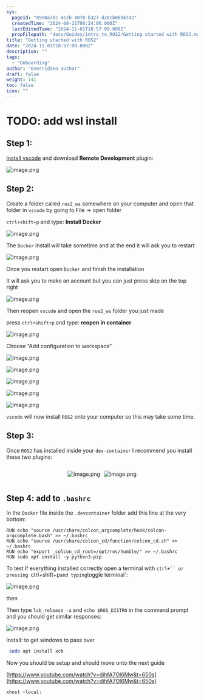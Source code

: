 ```yaml
---
sys:
  pageId: "89e0a78c-4e2b-4070-b327-d28cb0694742"
  createdTime: "2024-08-21T00:24:00.000Z"
  lastEditedTime: "2024-11-01T18:57:00.000Z"
  propFilepath: "docs/Guides/intro_to_ROS2/Getting started with ROS2.md"
title: "Getting started with ROS2"
date: "2024-11-01T18:57:00.000Z"
description: ""
tags:
  - "Onboarding"
author: "Overridden author"
draft: false
weight: 141
toc: false
icon: ""
---
```


# TODO: add wsl install

## Step 1:

[Install vscode](https://code.visualstudio.com/download) and download **Remote Development** plugin:

![image.png](https://prod-files-secure.s3.us-west-2.amazonaws.com/d518164a-d88e-44d1-a4ee-3adb3bd8bce0/efb52993-1881-4a40-b95e-6f020334f022/image.png?X-Amz-Algorithm=AWS4-HMAC-SHA256&X-Amz-Content-Sha256=UNSIGNED-PAYLOAD&X-Amz-Credential=ASIAZI2LB466QF5OCAOE%2F20250417%2Fus-west-2%2Fs3%2Faws4_request&X-Amz-Date=20250417T081158Z&X-Amz-Expires=3600&X-Amz-Security-Token=IQoJb3JpZ2luX2VjEND%2F%2F%2F%2F%2F%2F%2F%2F%2F%2FwEaCXVzLXdlc3QtMiJHMEUCIQDD%2F5p8swv3DEGB%2F%2B9QUA%2FgqspOl03yNt2lMiigEhcM8gIgDKc3wsHm%2FS68ayCOUcQU84hKQBYyuFaTvdgItqdVR5Iq%2FwMIWRAAGgw2Mzc0MjMxODM4MDUiDFFu%2BzIy2c693%2FyueircA41F3PG17XdO4S1W%2FsC6jO98JTT4mjfWPPJbf86wBpRMr6Q5OkHTm7rpVsBl%2BxwBeBJJUohRxL82Z5I3xiXPy6%2B%2BRDvL0cIgMy2COQlIU5tnaqd4GDJOVHzSkXiP9a9fjfqPlqiDgGqK3V%2FMC9PUScsEdjLDkNkQomsKQcuDzQ9E%2BpvNnl%2Bco4lGmVWCcfa5VIeHWbhFV%2Bb%2FsdaSfq5PD8ClvAt4N%2B%2FL8JcBhRNxlW10dSCt9uBPIJbWlBdiynMxByaUubxp66mGVf4efEFj6F1q6bq%2BgF7%2Fa%2FjMT4bmjyS35pYcFoigqvVXB%2FY7xboTk06HUWtfExTjjo6a8DpprQjd1sDNWqOTufhynsWU2sN3d69xIgw6b%2FTDlIVXy4rILkMPac1iXA2ZMtMDr3cztNS3gaT%2B%2FhxFNPXhGjE1i69BMBdeVWX83Vdd9PU%2F4acx86NRLGlNiJz3WVVQFjeEGQ5oU6Z0A11LCzhnKlHAqxeCQCVcWBgakamacsyy0sBPE6tgy%2FzO0VZWQQeLQeH5r8fQEQJl4%2B1C8k0BP8NjJtSapIcdnHOAKkTEMYPgThYwVo2x%2BTnQwb%2FXoMc%2B07qnhzzbS5BNUtktyTRTdyCNlnfhy1fvON4LOBHpp4aGMMfggsAGOqUBRYrToOmBXwJtUXqKjrMUXk%2FRa3NblaDlfZCdmSsDjKq684RHdN1yIoDjtaS%2BQGLmQABcC44PEAAey2FJAEUx0VvZU9foDDUQzQp8ynJYjWKt1d8KyI0NjcVNAh5nvCVKi7eoPpY7ci4ESAT7MIUeyxuoKw5VaMEO%2Fnvgw1fiMNJLS95C%2BOmA1LGrL%2Fjpudk9gO8VPGMaipndtmbzUCHLS0JRFUZU&X-Amz-Signature=33b3ec2881819a9cd0d034859e26350cf9ee0ab683dc4344b5f467654ab2d314&X-Amz-SignedHeaders=host&x-id=GetObject)

## Step 2:

Create a folder called `ros2_ws` somewhere on your computer and open that folder in `vscode` by going to File → open folder 

`ctrl+shift+p` and type: **Install Docker**

![image.png](https://prod-files-secure.s3.us-west-2.amazonaws.com/d518164a-d88e-44d1-a4ee-3adb3bd8bce0/2269dc0e-1cd5-47ff-bceb-c04ad9b2eab0/image.png?X-Amz-Algorithm=AWS4-HMAC-SHA256&X-Amz-Content-Sha256=UNSIGNED-PAYLOAD&X-Amz-Credential=ASIAZI2LB466QF5OCAOE%2F20250417%2Fus-west-2%2Fs3%2Faws4_request&X-Amz-Date=20250417T081158Z&X-Amz-Expires=3600&X-Amz-Security-Token=IQoJb3JpZ2luX2VjEND%2F%2F%2F%2F%2F%2F%2F%2F%2F%2FwEaCXVzLXdlc3QtMiJHMEUCIQDD%2F5p8swv3DEGB%2F%2B9QUA%2FgqspOl03yNt2lMiigEhcM8gIgDKc3wsHm%2FS68ayCOUcQU84hKQBYyuFaTvdgItqdVR5Iq%2FwMIWRAAGgw2Mzc0MjMxODM4MDUiDFFu%2BzIy2c693%2FyueircA41F3PG17XdO4S1W%2FsC6jO98JTT4mjfWPPJbf86wBpRMr6Q5OkHTm7rpVsBl%2BxwBeBJJUohRxL82Z5I3xiXPy6%2B%2BRDvL0cIgMy2COQlIU5tnaqd4GDJOVHzSkXiP9a9fjfqPlqiDgGqK3V%2FMC9PUScsEdjLDkNkQomsKQcuDzQ9E%2BpvNnl%2Bco4lGmVWCcfa5VIeHWbhFV%2Bb%2FsdaSfq5PD8ClvAt4N%2B%2FL8JcBhRNxlW10dSCt9uBPIJbWlBdiynMxByaUubxp66mGVf4efEFj6F1q6bq%2BgF7%2Fa%2FjMT4bmjyS35pYcFoigqvVXB%2FY7xboTk06HUWtfExTjjo6a8DpprQjd1sDNWqOTufhynsWU2sN3d69xIgw6b%2FTDlIVXy4rILkMPac1iXA2ZMtMDr3cztNS3gaT%2B%2FhxFNPXhGjE1i69BMBdeVWX83Vdd9PU%2F4acx86NRLGlNiJz3WVVQFjeEGQ5oU6Z0A11LCzhnKlHAqxeCQCVcWBgakamacsyy0sBPE6tgy%2FzO0VZWQQeLQeH5r8fQEQJl4%2B1C8k0BP8NjJtSapIcdnHOAKkTEMYPgThYwVo2x%2BTnQwb%2FXoMc%2B07qnhzzbS5BNUtktyTRTdyCNlnfhy1fvON4LOBHpp4aGMMfggsAGOqUBRYrToOmBXwJtUXqKjrMUXk%2FRa3NblaDlfZCdmSsDjKq684RHdN1yIoDjtaS%2BQGLmQABcC44PEAAey2FJAEUx0VvZU9foDDUQzQp8ynJYjWKt1d8KyI0NjcVNAh5nvCVKi7eoPpY7ci4ESAT7MIUeyxuoKw5VaMEO%2Fnvgw1fiMNJLS95C%2BOmA1LGrL%2Fjpudk9gO8VPGMaipndtmbzUCHLS0JRFUZU&X-Amz-Signature=432e98eb11b589d74f7d70376e4432cee485921459c360915350198656e2aae2&X-Amz-SignedHeaders=host&x-id=GetObject)

The `Docker` install will take sometime and at the end it will ask you to restart

![image.png](https://prod-files-secure.s3.us-west-2.amazonaws.com/d518164a-d88e-44d1-a4ee-3adb3bd8bce0/ed233f78-be33-4b1f-b89c-9c346c0e961e/image.png?X-Amz-Algorithm=AWS4-HMAC-SHA256&X-Amz-Content-Sha256=UNSIGNED-PAYLOAD&X-Amz-Credential=ASIAZI2LB466QF5OCAOE%2F20250417%2Fus-west-2%2Fs3%2Faws4_request&X-Amz-Date=20250417T081158Z&X-Amz-Expires=3600&X-Amz-Security-Token=IQoJb3JpZ2luX2VjEND%2F%2F%2F%2F%2F%2F%2F%2F%2F%2FwEaCXVzLXdlc3QtMiJHMEUCIQDD%2F5p8swv3DEGB%2F%2B9QUA%2FgqspOl03yNt2lMiigEhcM8gIgDKc3wsHm%2FS68ayCOUcQU84hKQBYyuFaTvdgItqdVR5Iq%2FwMIWRAAGgw2Mzc0MjMxODM4MDUiDFFu%2BzIy2c693%2FyueircA41F3PG17XdO4S1W%2FsC6jO98JTT4mjfWPPJbf86wBpRMr6Q5OkHTm7rpVsBl%2BxwBeBJJUohRxL82Z5I3xiXPy6%2B%2BRDvL0cIgMy2COQlIU5tnaqd4GDJOVHzSkXiP9a9fjfqPlqiDgGqK3V%2FMC9PUScsEdjLDkNkQomsKQcuDzQ9E%2BpvNnl%2Bco4lGmVWCcfa5VIeHWbhFV%2Bb%2FsdaSfq5PD8ClvAt4N%2B%2FL8JcBhRNxlW10dSCt9uBPIJbWlBdiynMxByaUubxp66mGVf4efEFj6F1q6bq%2BgF7%2Fa%2FjMT4bmjyS35pYcFoigqvVXB%2FY7xboTk06HUWtfExTjjo6a8DpprQjd1sDNWqOTufhynsWU2sN3d69xIgw6b%2FTDlIVXy4rILkMPac1iXA2ZMtMDr3cztNS3gaT%2B%2FhxFNPXhGjE1i69BMBdeVWX83Vdd9PU%2F4acx86NRLGlNiJz3WVVQFjeEGQ5oU6Z0A11LCzhnKlHAqxeCQCVcWBgakamacsyy0sBPE6tgy%2FzO0VZWQQeLQeH5r8fQEQJl4%2B1C8k0BP8NjJtSapIcdnHOAKkTEMYPgThYwVo2x%2BTnQwb%2FXoMc%2B07qnhzzbS5BNUtktyTRTdyCNlnfhy1fvON4LOBHpp4aGMMfggsAGOqUBRYrToOmBXwJtUXqKjrMUXk%2FRa3NblaDlfZCdmSsDjKq684RHdN1yIoDjtaS%2BQGLmQABcC44PEAAey2FJAEUx0VvZU9foDDUQzQp8ynJYjWKt1d8KyI0NjcVNAh5nvCVKi7eoPpY7ci4ESAT7MIUeyxuoKw5VaMEO%2Fnvgw1fiMNJLS95C%2BOmA1LGrL%2Fjpudk9gO8VPGMaipndtmbzUCHLS0JRFUZU&X-Amz-Signature=c129de72abf9b107f837b0ae57a329c1f6c5517419fdc72d37a3d0189766f879&X-Amz-SignedHeaders=host&x-id=GetObject)

Once you restart open `Docker` and finish the installation

It will ask you to make an account but you can just press skip on the top right

![image.png](https://prod-files-secure.s3.us-west-2.amazonaws.com/d518164a-d88e-44d1-a4ee-3adb3bd8bce0/21010ad9-1659-4fd9-9f59-9932a09b2a3d/image.png?X-Amz-Algorithm=AWS4-HMAC-SHA256&X-Amz-Content-Sha256=UNSIGNED-PAYLOAD&X-Amz-Credential=ASIAZI2LB466QF5OCAOE%2F20250417%2Fus-west-2%2Fs3%2Faws4_request&X-Amz-Date=20250417T081158Z&X-Amz-Expires=3600&X-Amz-Security-Token=IQoJb3JpZ2luX2VjEND%2F%2F%2F%2F%2F%2F%2F%2F%2F%2FwEaCXVzLXdlc3QtMiJHMEUCIQDD%2F5p8swv3DEGB%2F%2B9QUA%2FgqspOl03yNt2lMiigEhcM8gIgDKc3wsHm%2FS68ayCOUcQU84hKQBYyuFaTvdgItqdVR5Iq%2FwMIWRAAGgw2Mzc0MjMxODM4MDUiDFFu%2BzIy2c693%2FyueircA41F3PG17XdO4S1W%2FsC6jO98JTT4mjfWPPJbf86wBpRMr6Q5OkHTm7rpVsBl%2BxwBeBJJUohRxL82Z5I3xiXPy6%2B%2BRDvL0cIgMy2COQlIU5tnaqd4GDJOVHzSkXiP9a9fjfqPlqiDgGqK3V%2FMC9PUScsEdjLDkNkQomsKQcuDzQ9E%2BpvNnl%2Bco4lGmVWCcfa5VIeHWbhFV%2Bb%2FsdaSfq5PD8ClvAt4N%2B%2FL8JcBhRNxlW10dSCt9uBPIJbWlBdiynMxByaUubxp66mGVf4efEFj6F1q6bq%2BgF7%2Fa%2FjMT4bmjyS35pYcFoigqvVXB%2FY7xboTk06HUWtfExTjjo6a8DpprQjd1sDNWqOTufhynsWU2sN3d69xIgw6b%2FTDlIVXy4rILkMPac1iXA2ZMtMDr3cztNS3gaT%2B%2FhxFNPXhGjE1i69BMBdeVWX83Vdd9PU%2F4acx86NRLGlNiJz3WVVQFjeEGQ5oU6Z0A11LCzhnKlHAqxeCQCVcWBgakamacsyy0sBPE6tgy%2FzO0VZWQQeLQeH5r8fQEQJl4%2B1C8k0BP8NjJtSapIcdnHOAKkTEMYPgThYwVo2x%2BTnQwb%2FXoMc%2B07qnhzzbS5BNUtktyTRTdyCNlnfhy1fvON4LOBHpp4aGMMfggsAGOqUBRYrToOmBXwJtUXqKjrMUXk%2FRa3NblaDlfZCdmSsDjKq684RHdN1yIoDjtaS%2BQGLmQABcC44PEAAey2FJAEUx0VvZU9foDDUQzQp8ynJYjWKt1d8KyI0NjcVNAh5nvCVKi7eoPpY7ci4ESAT7MIUeyxuoKw5VaMEO%2Fnvgw1fiMNJLS95C%2BOmA1LGrL%2Fjpudk9gO8VPGMaipndtmbzUCHLS0JRFUZU&X-Amz-Signature=f022fbb6a99d641b377630f0cfe2cb6eb1f1319c6cc7dca241380621405595da&X-Amz-SignedHeaders=host&x-id=GetObject)

Then reopen `vscode` and open the `ros2_ws` folder you just made

press `ctrl+shift+p` and type: **reopen in container**

![image.png](https://prod-files-secure.s3.us-west-2.amazonaws.com/d518164a-d88e-44d1-a4ee-3adb3bd8bce0/4e93b8c2-41ad-488c-8095-c74205196118/image.png?X-Amz-Algorithm=AWS4-HMAC-SHA256&X-Amz-Content-Sha256=UNSIGNED-PAYLOAD&X-Amz-Credential=ASIAZI2LB466QF5OCAOE%2F20250417%2Fus-west-2%2Fs3%2Faws4_request&X-Amz-Date=20250417T081158Z&X-Amz-Expires=3600&X-Amz-Security-Token=IQoJb3JpZ2luX2VjEND%2F%2F%2F%2F%2F%2F%2F%2F%2F%2FwEaCXVzLXdlc3QtMiJHMEUCIQDD%2F5p8swv3DEGB%2F%2B9QUA%2FgqspOl03yNt2lMiigEhcM8gIgDKc3wsHm%2FS68ayCOUcQU84hKQBYyuFaTvdgItqdVR5Iq%2FwMIWRAAGgw2Mzc0MjMxODM4MDUiDFFu%2BzIy2c693%2FyueircA41F3PG17XdO4S1W%2FsC6jO98JTT4mjfWPPJbf86wBpRMr6Q5OkHTm7rpVsBl%2BxwBeBJJUohRxL82Z5I3xiXPy6%2B%2BRDvL0cIgMy2COQlIU5tnaqd4GDJOVHzSkXiP9a9fjfqPlqiDgGqK3V%2FMC9PUScsEdjLDkNkQomsKQcuDzQ9E%2BpvNnl%2Bco4lGmVWCcfa5VIeHWbhFV%2Bb%2FsdaSfq5PD8ClvAt4N%2B%2FL8JcBhRNxlW10dSCt9uBPIJbWlBdiynMxByaUubxp66mGVf4efEFj6F1q6bq%2BgF7%2Fa%2FjMT4bmjyS35pYcFoigqvVXB%2FY7xboTk06HUWtfExTjjo6a8DpprQjd1sDNWqOTufhynsWU2sN3d69xIgw6b%2FTDlIVXy4rILkMPac1iXA2ZMtMDr3cztNS3gaT%2B%2FhxFNPXhGjE1i69BMBdeVWX83Vdd9PU%2F4acx86NRLGlNiJz3WVVQFjeEGQ5oU6Z0A11LCzhnKlHAqxeCQCVcWBgakamacsyy0sBPE6tgy%2FzO0VZWQQeLQeH5r8fQEQJl4%2B1C8k0BP8NjJtSapIcdnHOAKkTEMYPgThYwVo2x%2BTnQwb%2FXoMc%2B07qnhzzbS5BNUtktyTRTdyCNlnfhy1fvON4LOBHpp4aGMMfggsAGOqUBRYrToOmBXwJtUXqKjrMUXk%2FRa3NblaDlfZCdmSsDjKq684RHdN1yIoDjtaS%2BQGLmQABcC44PEAAey2FJAEUx0VvZU9foDDUQzQp8ynJYjWKt1d8KyI0NjcVNAh5nvCVKi7eoPpY7ci4ESAT7MIUeyxuoKw5VaMEO%2Fnvgw1fiMNJLS95C%2BOmA1LGrL%2Fjpudk9gO8VPGMaipndtmbzUCHLS0JRFUZU&X-Amz-Signature=0ff0d98df01ba69913da2dc017230bb87b78d47836037aebc6c571019a6adef2&X-Amz-SignedHeaders=host&x-id=GetObject)

Choose “Add configuration to workspace”

![image.png](https://prod-files-secure.s3.us-west-2.amazonaws.com/d518164a-d88e-44d1-a4ee-3adb3bd8bce0/9560b282-5060-4989-ba37-97e7b2c22476/image.png?X-Amz-Algorithm=AWS4-HMAC-SHA256&X-Amz-Content-Sha256=UNSIGNED-PAYLOAD&X-Amz-Credential=ASIAZI2LB466QF5OCAOE%2F20250417%2Fus-west-2%2Fs3%2Faws4_request&X-Amz-Date=20250417T081158Z&X-Amz-Expires=3600&X-Amz-Security-Token=IQoJb3JpZ2luX2VjEND%2F%2F%2F%2F%2F%2F%2F%2F%2F%2FwEaCXVzLXdlc3QtMiJHMEUCIQDD%2F5p8swv3DEGB%2F%2B9QUA%2FgqspOl03yNt2lMiigEhcM8gIgDKc3wsHm%2FS68ayCOUcQU84hKQBYyuFaTvdgItqdVR5Iq%2FwMIWRAAGgw2Mzc0MjMxODM4MDUiDFFu%2BzIy2c693%2FyueircA41F3PG17XdO4S1W%2FsC6jO98JTT4mjfWPPJbf86wBpRMr6Q5OkHTm7rpVsBl%2BxwBeBJJUohRxL82Z5I3xiXPy6%2B%2BRDvL0cIgMy2COQlIU5tnaqd4GDJOVHzSkXiP9a9fjfqPlqiDgGqK3V%2FMC9PUScsEdjLDkNkQomsKQcuDzQ9E%2BpvNnl%2Bco4lGmVWCcfa5VIeHWbhFV%2Bb%2FsdaSfq5PD8ClvAt4N%2B%2FL8JcBhRNxlW10dSCt9uBPIJbWlBdiynMxByaUubxp66mGVf4efEFj6F1q6bq%2BgF7%2Fa%2FjMT4bmjyS35pYcFoigqvVXB%2FY7xboTk06HUWtfExTjjo6a8DpprQjd1sDNWqOTufhynsWU2sN3d69xIgw6b%2FTDlIVXy4rILkMPac1iXA2ZMtMDr3cztNS3gaT%2B%2FhxFNPXhGjE1i69BMBdeVWX83Vdd9PU%2F4acx86NRLGlNiJz3WVVQFjeEGQ5oU6Z0A11LCzhnKlHAqxeCQCVcWBgakamacsyy0sBPE6tgy%2FzO0VZWQQeLQeH5r8fQEQJl4%2B1C8k0BP8NjJtSapIcdnHOAKkTEMYPgThYwVo2x%2BTnQwb%2FXoMc%2B07qnhzzbS5BNUtktyTRTdyCNlnfhy1fvON4LOBHpp4aGMMfggsAGOqUBRYrToOmBXwJtUXqKjrMUXk%2FRa3NblaDlfZCdmSsDjKq684RHdN1yIoDjtaS%2BQGLmQABcC44PEAAey2FJAEUx0VvZU9foDDUQzQp8ynJYjWKt1d8KyI0NjcVNAh5nvCVKi7eoPpY7ci4ESAT7MIUeyxuoKw5VaMEO%2Fnvgw1fiMNJLS95C%2BOmA1LGrL%2Fjpudk9gO8VPGMaipndtmbzUCHLS0JRFUZU&X-Amz-Signature=36ea79d3aa5ad51168aff4cbd2a5d90236f7f78eb041e5c39067b3987e786ae8&X-Amz-SignedHeaders=host&x-id=GetObject)

![image.png](https://prod-files-secure.s3.us-west-2.amazonaws.com/d518164a-d88e-44d1-a4ee-3adb3bd8bce0/2ee63f81-886b-48e8-a553-dc6e5eac99e4/image.png?X-Amz-Algorithm=AWS4-HMAC-SHA256&X-Amz-Content-Sha256=UNSIGNED-PAYLOAD&X-Amz-Credential=ASIAZI2LB466QF5OCAOE%2F20250417%2Fus-west-2%2Fs3%2Faws4_request&X-Amz-Date=20250417T081158Z&X-Amz-Expires=3600&X-Amz-Security-Token=IQoJb3JpZ2luX2VjEND%2F%2F%2F%2F%2F%2F%2F%2F%2F%2FwEaCXVzLXdlc3QtMiJHMEUCIQDD%2F5p8swv3DEGB%2F%2B9QUA%2FgqspOl03yNt2lMiigEhcM8gIgDKc3wsHm%2FS68ayCOUcQU84hKQBYyuFaTvdgItqdVR5Iq%2FwMIWRAAGgw2Mzc0MjMxODM4MDUiDFFu%2BzIy2c693%2FyueircA41F3PG17XdO4S1W%2FsC6jO98JTT4mjfWPPJbf86wBpRMr6Q5OkHTm7rpVsBl%2BxwBeBJJUohRxL82Z5I3xiXPy6%2B%2BRDvL0cIgMy2COQlIU5tnaqd4GDJOVHzSkXiP9a9fjfqPlqiDgGqK3V%2FMC9PUScsEdjLDkNkQomsKQcuDzQ9E%2BpvNnl%2Bco4lGmVWCcfa5VIeHWbhFV%2Bb%2FsdaSfq5PD8ClvAt4N%2B%2FL8JcBhRNxlW10dSCt9uBPIJbWlBdiynMxByaUubxp66mGVf4efEFj6F1q6bq%2BgF7%2Fa%2FjMT4bmjyS35pYcFoigqvVXB%2FY7xboTk06HUWtfExTjjo6a8DpprQjd1sDNWqOTufhynsWU2sN3d69xIgw6b%2FTDlIVXy4rILkMPac1iXA2ZMtMDr3cztNS3gaT%2B%2FhxFNPXhGjE1i69BMBdeVWX83Vdd9PU%2F4acx86NRLGlNiJz3WVVQFjeEGQ5oU6Z0A11LCzhnKlHAqxeCQCVcWBgakamacsyy0sBPE6tgy%2FzO0VZWQQeLQeH5r8fQEQJl4%2B1C8k0BP8NjJtSapIcdnHOAKkTEMYPgThYwVo2x%2BTnQwb%2FXoMc%2B07qnhzzbS5BNUtktyTRTdyCNlnfhy1fvON4LOBHpp4aGMMfggsAGOqUBRYrToOmBXwJtUXqKjrMUXk%2FRa3NblaDlfZCdmSsDjKq684RHdN1yIoDjtaS%2BQGLmQABcC44PEAAey2FJAEUx0VvZU9foDDUQzQp8ynJYjWKt1d8KyI0NjcVNAh5nvCVKi7eoPpY7ci4ESAT7MIUeyxuoKw5VaMEO%2Fnvgw1fiMNJLS95C%2BOmA1LGrL%2Fjpudk9gO8VPGMaipndtmbzUCHLS0JRFUZU&X-Amz-Signature=ab76e4f355a89d51e41768a97951fd8f40ee6f90945ddb889686a7bb2e0088b9&X-Amz-SignedHeaders=host&x-id=GetObject)

![image.png](https://prod-files-secure.s3.us-west-2.amazonaws.com/d518164a-d88e-44d1-a4ee-3adb3bd8bce0/ae1580b2-b048-407e-aed9-b584224a7a04/image.png?X-Amz-Algorithm=AWS4-HMAC-SHA256&X-Amz-Content-Sha256=UNSIGNED-PAYLOAD&X-Amz-Credential=ASIAZI2LB466QF5OCAOE%2F20250417%2Fus-west-2%2Fs3%2Faws4_request&X-Amz-Date=20250417T081158Z&X-Amz-Expires=3600&X-Amz-Security-Token=IQoJb3JpZ2luX2VjEND%2F%2F%2F%2F%2F%2F%2F%2F%2F%2FwEaCXVzLXdlc3QtMiJHMEUCIQDD%2F5p8swv3DEGB%2F%2B9QUA%2FgqspOl03yNt2lMiigEhcM8gIgDKc3wsHm%2FS68ayCOUcQU84hKQBYyuFaTvdgItqdVR5Iq%2FwMIWRAAGgw2Mzc0MjMxODM4MDUiDFFu%2BzIy2c693%2FyueircA41F3PG17XdO4S1W%2FsC6jO98JTT4mjfWPPJbf86wBpRMr6Q5OkHTm7rpVsBl%2BxwBeBJJUohRxL82Z5I3xiXPy6%2B%2BRDvL0cIgMy2COQlIU5tnaqd4GDJOVHzSkXiP9a9fjfqPlqiDgGqK3V%2FMC9PUScsEdjLDkNkQomsKQcuDzQ9E%2BpvNnl%2Bco4lGmVWCcfa5VIeHWbhFV%2Bb%2FsdaSfq5PD8ClvAt4N%2B%2FL8JcBhRNxlW10dSCt9uBPIJbWlBdiynMxByaUubxp66mGVf4efEFj6F1q6bq%2BgF7%2Fa%2FjMT4bmjyS35pYcFoigqvVXB%2FY7xboTk06HUWtfExTjjo6a8DpprQjd1sDNWqOTufhynsWU2sN3d69xIgw6b%2FTDlIVXy4rILkMPac1iXA2ZMtMDr3cztNS3gaT%2B%2FhxFNPXhGjE1i69BMBdeVWX83Vdd9PU%2F4acx86NRLGlNiJz3WVVQFjeEGQ5oU6Z0A11LCzhnKlHAqxeCQCVcWBgakamacsyy0sBPE6tgy%2FzO0VZWQQeLQeH5r8fQEQJl4%2B1C8k0BP8NjJtSapIcdnHOAKkTEMYPgThYwVo2x%2BTnQwb%2FXoMc%2B07qnhzzbS5BNUtktyTRTdyCNlnfhy1fvON4LOBHpp4aGMMfggsAGOqUBRYrToOmBXwJtUXqKjrMUXk%2FRa3NblaDlfZCdmSsDjKq684RHdN1yIoDjtaS%2BQGLmQABcC44PEAAey2FJAEUx0VvZU9foDDUQzQp8ynJYjWKt1d8KyI0NjcVNAh5nvCVKi7eoPpY7ci4ESAT7MIUeyxuoKw5VaMEO%2Fnvgw1fiMNJLS95C%2BOmA1LGrL%2Fjpudk9gO8VPGMaipndtmbzUCHLS0JRFUZU&X-Amz-Signature=058301938bf649feae0f2b2c01c7a3242bf5a5153b575ce5670ca5ffb687667e&X-Amz-SignedHeaders=host&x-id=GetObject)

![image.png](https://prod-files-secure.s3.us-west-2.amazonaws.com/d518164a-d88e-44d1-a4ee-3adb3bd8bce0/53255b28-f75e-430f-b9e3-c0ac8577e42b/image.png?X-Amz-Algorithm=AWS4-HMAC-SHA256&X-Amz-Content-Sha256=UNSIGNED-PAYLOAD&X-Amz-Credential=ASIAZI2LB466QF5OCAOE%2F20250417%2Fus-west-2%2Fs3%2Faws4_request&X-Amz-Date=20250417T081158Z&X-Amz-Expires=3600&X-Amz-Security-Token=IQoJb3JpZ2luX2VjEND%2F%2F%2F%2F%2F%2F%2F%2F%2F%2FwEaCXVzLXdlc3QtMiJHMEUCIQDD%2F5p8swv3DEGB%2F%2B9QUA%2FgqspOl03yNt2lMiigEhcM8gIgDKc3wsHm%2FS68ayCOUcQU84hKQBYyuFaTvdgItqdVR5Iq%2FwMIWRAAGgw2Mzc0MjMxODM4MDUiDFFu%2BzIy2c693%2FyueircA41F3PG17XdO4S1W%2FsC6jO98JTT4mjfWPPJbf86wBpRMr6Q5OkHTm7rpVsBl%2BxwBeBJJUohRxL82Z5I3xiXPy6%2B%2BRDvL0cIgMy2COQlIU5tnaqd4GDJOVHzSkXiP9a9fjfqPlqiDgGqK3V%2FMC9PUScsEdjLDkNkQomsKQcuDzQ9E%2BpvNnl%2Bco4lGmVWCcfa5VIeHWbhFV%2Bb%2FsdaSfq5PD8ClvAt4N%2B%2FL8JcBhRNxlW10dSCt9uBPIJbWlBdiynMxByaUubxp66mGVf4efEFj6F1q6bq%2BgF7%2Fa%2FjMT4bmjyS35pYcFoigqvVXB%2FY7xboTk06HUWtfExTjjo6a8DpprQjd1sDNWqOTufhynsWU2sN3d69xIgw6b%2FTDlIVXy4rILkMPac1iXA2ZMtMDr3cztNS3gaT%2B%2FhxFNPXhGjE1i69BMBdeVWX83Vdd9PU%2F4acx86NRLGlNiJz3WVVQFjeEGQ5oU6Z0A11LCzhnKlHAqxeCQCVcWBgakamacsyy0sBPE6tgy%2FzO0VZWQQeLQeH5r8fQEQJl4%2B1C8k0BP8NjJtSapIcdnHOAKkTEMYPgThYwVo2x%2BTnQwb%2FXoMc%2B07qnhzzbS5BNUtktyTRTdyCNlnfhy1fvON4LOBHpp4aGMMfggsAGOqUBRYrToOmBXwJtUXqKjrMUXk%2FRa3NblaDlfZCdmSsDjKq684RHdN1yIoDjtaS%2BQGLmQABcC44PEAAey2FJAEUx0VvZU9foDDUQzQp8ynJYjWKt1d8KyI0NjcVNAh5nvCVKi7eoPpY7ci4ESAT7MIUeyxuoKw5VaMEO%2Fnvgw1fiMNJLS95C%2BOmA1LGrL%2Fjpudk9gO8VPGMaipndtmbzUCHLS0JRFUZU&X-Amz-Signature=aebac7ac031ad909cc4148e78938372ed6d9d0a3186f90d5de35e22bf912558d&X-Amz-SignedHeaders=host&x-id=GetObject)

![image.png](https://prod-files-secure.s3.us-west-2.amazonaws.com/d518164a-d88e-44d1-a4ee-3adb3bd8bce0/7c562767-5af9-4ffb-97d1-327bcdf4ee00/image.png?X-Amz-Algorithm=AWS4-HMAC-SHA256&X-Amz-Content-Sha256=UNSIGNED-PAYLOAD&X-Amz-Credential=ASIAZI2LB466QF5OCAOE%2F20250417%2Fus-west-2%2Fs3%2Faws4_request&X-Amz-Date=20250417T081158Z&X-Amz-Expires=3600&X-Amz-Security-Token=IQoJb3JpZ2luX2VjEND%2F%2F%2F%2F%2F%2F%2F%2F%2F%2FwEaCXVzLXdlc3QtMiJHMEUCIQDD%2F5p8swv3DEGB%2F%2B9QUA%2FgqspOl03yNt2lMiigEhcM8gIgDKc3wsHm%2FS68ayCOUcQU84hKQBYyuFaTvdgItqdVR5Iq%2FwMIWRAAGgw2Mzc0MjMxODM4MDUiDFFu%2BzIy2c693%2FyueircA41F3PG17XdO4S1W%2FsC6jO98JTT4mjfWPPJbf86wBpRMr6Q5OkHTm7rpVsBl%2BxwBeBJJUohRxL82Z5I3xiXPy6%2B%2BRDvL0cIgMy2COQlIU5tnaqd4GDJOVHzSkXiP9a9fjfqPlqiDgGqK3V%2FMC9PUScsEdjLDkNkQomsKQcuDzQ9E%2BpvNnl%2Bco4lGmVWCcfa5VIeHWbhFV%2Bb%2FsdaSfq5PD8ClvAt4N%2B%2FL8JcBhRNxlW10dSCt9uBPIJbWlBdiynMxByaUubxp66mGVf4efEFj6F1q6bq%2BgF7%2Fa%2FjMT4bmjyS35pYcFoigqvVXB%2FY7xboTk06HUWtfExTjjo6a8DpprQjd1sDNWqOTufhynsWU2sN3d69xIgw6b%2FTDlIVXy4rILkMPac1iXA2ZMtMDr3cztNS3gaT%2B%2FhxFNPXhGjE1i69BMBdeVWX83Vdd9PU%2F4acx86NRLGlNiJz3WVVQFjeEGQ5oU6Z0A11LCzhnKlHAqxeCQCVcWBgakamacsyy0sBPE6tgy%2FzO0VZWQQeLQeH5r8fQEQJl4%2B1C8k0BP8NjJtSapIcdnHOAKkTEMYPgThYwVo2x%2BTnQwb%2FXoMc%2B07qnhzzbS5BNUtktyTRTdyCNlnfhy1fvON4LOBHpp4aGMMfggsAGOqUBRYrToOmBXwJtUXqKjrMUXk%2FRa3NblaDlfZCdmSsDjKq684RHdN1yIoDjtaS%2BQGLmQABcC44PEAAey2FJAEUx0VvZU9foDDUQzQp8ynJYjWKt1d8KyI0NjcVNAh5nvCVKi7eoPpY7ci4ESAT7MIUeyxuoKw5VaMEO%2Fnvgw1fiMNJLS95C%2BOmA1LGrL%2Fjpudk9gO8VPGMaipndtmbzUCHLS0JRFUZU&X-Amz-Signature=ea348e505f1e9c951ca6e7fd34ed61da8260c2d0d548c6c70c1750e0bc66b43e&X-Amz-SignedHeaders=host&x-id=GetObject)

`vscode` will now install `ROS2` onto your computer so this may take some time.

## Step 3:

Once `ROS2` has installed inside your `dev-container` I recommend you install these two plugins:

<div style="display: flex;flex-direction: row; column-gap:10px; max-width: 630px;justify-content: center;">
<div>

![image.png](https://prod-files-secure.s3.us-west-2.amazonaws.com/d518164a-d88e-44d1-a4ee-3adb3bd8bce0/3fc3d550-5a54-4ba1-ba6b-faa01cdb7369/image.png?X-Amz-Algorithm=AWS4-HMAC-SHA256&X-Amz-Content-Sha256=UNSIGNED-PAYLOAD&X-Amz-Credential=ASIAZI2LB4664DRIA35P%2F20250417%2Fus-west-2%2Fs3%2Faws4_request&X-Amz-Date=20250417T081200Z&X-Amz-Expires=3600&X-Amz-Security-Token=IQoJb3JpZ2luX2VjEND%2F%2F%2F%2F%2F%2F%2F%2F%2F%2FwEaCXVzLXdlc3QtMiJGMEQCICDYKBBPUdv0G%2BW8AevSQWTNTkywNFRYHiH2KpKysg%2FoAiAUjw%2BzhAbaWK5YPcYB02F0IbojrJN%2FxDgdm4jhoEGAtir%2FAwhZEAAaDDYzNzQyMzE4MzgwNSIMZ6Bxs6xLOdR%2FOvNjKtwDOUVrjR9nLDDaEjJE1bndkI9CmEDnBZhKT6NrnsGS5GpUW%2BA%2BntMtd0B1ji2x3cNfhi4%2Fj6WcsjrL8T3S7t9bPvTn2tkY6X%2BI2cXedM8nvkXWDIQDLifblN7vqfAcIiCaTfHJPM8DYC3bLSS9G1Yp5Wxgw6invMrSSdH%2FMt3HtNX9JceNUN7Ch3eHEuE0TJhIcBJUkR9Vrq3yoPXwu53%2BfeNvNtFQvx95jAyBTMYOdfdknKfIo1ODcmCuwbgaiRAzx6K2W46mtIMT7m9BQCXbDCymgFVBLbiF2z43hf5Hav9NGTjFJKjvCew3dS%2F%2F6AJJG7ACXKF8MAdSUHW5m6QUT08J8nCCnadwkgM7P9Ybg%2BGLSO4CCTpJYnEb%2F81Vjq%2FxVoB2K3EJ5TqmDs1I9PENYe8p6BLRVwfVyL3MTcXrUrlg2Me9cB8cix4dqLumygHUfWyVx1tRloWZWpgjfU2h5O7nGG%2FVIZMGpygWjhChPaeWbeDUPISEUdEi68WhgHQNrVd2RkeT3bkgmYBPhhHN0OWmN4YyxrUXsfVQ0Juy7Q69Wu%2FFO59FXIbVdwSXWHrr23BWihCiMCXB3hhu6umfluYJ1zHzw4xoaqT3VpVsLGsa7ogzc7%2FBNA7s55Iw3OGCwAY6pgFagd6axkMS78ceniLDAF%2Fcap4ZDZaoNESJWaVnGi99w%2Bsg1JwHrTU0O2%2Bx4yRmoIhS9W8DEUcPBlneEjGHaAxtIxBYCRkmykqZ7mM6XfQZMtp4kL5nWJEQ9YBNItBnTub7wASb2gaeu2hk0cRT3OMoa8FLeeqJJVzd64XC%2BGInFngIWYdJAGz2Ak8dIG41Yj7fzvjfLm6SDOtsz6MLRvw92%2F9fi%2Bsl&X-Amz-Signature=0c10d476c619af9fb1ab7c41f7a4ed48b906dbc4318ff94b3d6b479a79ee6b16&X-Amz-SignedHeaders=host&x-id=GetObject)

</div>
<div>

![image.png](https://prod-files-secure.s3.us-west-2.amazonaws.com/d518164a-d88e-44d1-a4ee-3adb3bd8bce0/d994cc66-13c2-4093-a5a3-f84cf4601a82/image.png?X-Amz-Algorithm=AWS4-HMAC-SHA256&X-Amz-Content-Sha256=UNSIGNED-PAYLOAD&X-Amz-Credential=ASIAZI2LB466UYNG6JUT%2F20250417%2Fus-west-2%2Fs3%2Faws4_request&X-Amz-Date=20250417T081202Z&X-Amz-Expires=3600&X-Amz-Security-Token=IQoJb3JpZ2luX2VjEND%2F%2F%2F%2F%2F%2F%2F%2F%2F%2FwEaCXVzLXdlc3QtMiJIMEYCIQCNV07nRJhhx1TqOvLDnnNrFD1bRrYVcaYXjXILgzAxdQIhALkPMy2n4fIKYvp9u7trPDApW9dnXCezSknjOlf9SllJKv8DCFkQABoMNjM3NDIzMTgzODA1IgwxZcOsrmPA61v2CkUq3APTQmWnrd2tnM82d7JZrQnZtfpvH7pAWBYVgBYp2HD6OJ8K63zSjM9sJXXo93ZF8bQbs9QjOhcWsDY2SUFiBuTkuE3jYZEAwcc9eunQt6xrhu%2BqLLZM0rg%2F%2FRRt%2FDVFCLRAkj1OzQktuLqfX8BYiJYg9jti0Cc6pvM7F5%2Bd7%2BZx03fQvbU4LcxIJnAXwdV4nGEBwQQgcV%2BCiLF8OY6cwogqe22eFCTAUhPGjP1X6SQRTyTPUZORlRN%2FeNssVx5KedWGxlPoBOemU3MbyMivgDvMcRqifQfYoyYcJbwbI%2BCB4l3JOlMYkCYSPnztdkjtnmsSWDJOyDk%2BVz814r9rkoIFXh67Xbv1k%2Blzx4NbPxfnI1bRjW30x%2By2lluQJPEJtgBZflZ6IlSMzu3gSx%2FfWI5ldDQ6kti%2B34ybOxx3WA0hJFOvr4sGevnojAg3gUIfCyGMdk1fSU7BypfJAePDnxMJC4pgnwdVYT8sIYz4hC%2BPbEdE%2FypCUeFuZtikuaZ%2FPJzrFWlcIErlUyBKka4e0tIMu%2BC8mt3ceN5Me64LlXuFNk9zN%2Bcd6Jq1eYn8Bn6ZgLLkSd8p7tVI5te6NpOqqrH6rEp2NW2619nPoPYrUfWCQZ3ufri%2F25921a6VIzDR4ILABjqkASCRj6NKrdkNAucw9nzB3L8O63h6XfffkKwk5yNNqFq4ILbcAAxy5tganvYti2BMl0m2vsCDg22QhJRPY04GVu6LpdvHryHZ%2BJTcKc7A9VEJpPZVcWC5tvTX7OMG%2B7c8gO0sMJn%2FwBbUyEY%2BPraUN8QjG7RzSxv5O3j1c%2FdcVxUPeCM2q5gw1ikUUT8RKaIkAN0dYHOHFxbLG5BMLd3nSbOgSAe6&X-Amz-Signature=43396de987924deb179e6a0fd6df095b1558e47949934e5f9ae85fe1ac1ba244&X-Amz-SignedHeaders=host&x-id=GetObject)

</div>
</div>

## Step 4: add to `.bashrc`

In the `Docker` file inside the `.devcontainer` folder add this line at the very bottom: 

```docker
RUN echo "source /usr/share/colcon_argcomplete/hook/colcon-argcomplete.bash" >> ~/.bashrc
RUN echo "source /usr/share/colcon_cd/function/colcon_cd.sh" >> ~/.bashrc
RUN echo "export _colcon_cd_root=/opt/ros/humble/" >> ~/.bashrc
RUN sudo apt install -y python3-pip 
```

To test if everything installed correctly open a terminal with `ctrl+`` or pressing `ctrl+shift+p` and typing `toggle terminal`:

![image.png](https://prod-files-secure.s3.us-west-2.amazonaws.com/d518164a-d88e-44d1-a4ee-3adb3bd8bce0/6a4943d8-b04e-4c02-9a58-775f3384d1a5/image.png?X-Amz-Algorithm=AWS4-HMAC-SHA256&X-Amz-Content-Sha256=UNSIGNED-PAYLOAD&X-Amz-Credential=ASIAZI2LB466QF5OCAOE%2F20250417%2Fus-west-2%2Fs3%2Faws4_request&X-Amz-Date=20250417T081158Z&X-Amz-Expires=3600&X-Amz-Security-Token=IQoJb3JpZ2luX2VjEND%2F%2F%2F%2F%2F%2F%2F%2F%2F%2FwEaCXVzLXdlc3QtMiJHMEUCIQDD%2F5p8swv3DEGB%2F%2B9QUA%2FgqspOl03yNt2lMiigEhcM8gIgDKc3wsHm%2FS68ayCOUcQU84hKQBYyuFaTvdgItqdVR5Iq%2FwMIWRAAGgw2Mzc0MjMxODM4MDUiDFFu%2BzIy2c693%2FyueircA41F3PG17XdO4S1W%2FsC6jO98JTT4mjfWPPJbf86wBpRMr6Q5OkHTm7rpVsBl%2BxwBeBJJUohRxL82Z5I3xiXPy6%2B%2BRDvL0cIgMy2COQlIU5tnaqd4GDJOVHzSkXiP9a9fjfqPlqiDgGqK3V%2FMC9PUScsEdjLDkNkQomsKQcuDzQ9E%2BpvNnl%2Bco4lGmVWCcfa5VIeHWbhFV%2Bb%2FsdaSfq5PD8ClvAt4N%2B%2FL8JcBhRNxlW10dSCt9uBPIJbWlBdiynMxByaUubxp66mGVf4efEFj6F1q6bq%2BgF7%2Fa%2FjMT4bmjyS35pYcFoigqvVXB%2FY7xboTk06HUWtfExTjjo6a8DpprQjd1sDNWqOTufhynsWU2sN3d69xIgw6b%2FTDlIVXy4rILkMPac1iXA2ZMtMDr3cztNS3gaT%2B%2FhxFNPXhGjE1i69BMBdeVWX83Vdd9PU%2F4acx86NRLGlNiJz3WVVQFjeEGQ5oU6Z0A11LCzhnKlHAqxeCQCVcWBgakamacsyy0sBPE6tgy%2FzO0VZWQQeLQeH5r8fQEQJl4%2B1C8k0BP8NjJtSapIcdnHOAKkTEMYPgThYwVo2x%2BTnQwb%2FXoMc%2B07qnhzzbS5BNUtktyTRTdyCNlnfhy1fvON4LOBHpp4aGMMfggsAGOqUBRYrToOmBXwJtUXqKjrMUXk%2FRa3NblaDlfZCdmSsDjKq684RHdN1yIoDjtaS%2BQGLmQABcC44PEAAey2FJAEUx0VvZU9foDDUQzQp8ynJYjWKt1d8KyI0NjcVNAh5nvCVKi7eoPpY7ci4ESAT7MIUeyxuoKw5VaMEO%2Fnvgw1fiMNJLS95C%2BOmA1LGrL%2Fjpudk9gO8VPGMaipndtmbzUCHLS0JRFUZU&X-Amz-Signature=9efec4d6481aad071e36cd209b42dc0dbf9f13708f44ea9d6cd7aadc449fa814&X-Amz-SignedHeaders=host&x-id=GetObject)

then 

Then type `lsb_release -a` and `echo $ROS_DISTRO` in the command prompt and you should get similar responses:

![image.png](https://prod-files-secure.s3.us-west-2.amazonaws.com/d518164a-d88e-44d1-a4ee-3adb3bd8bce0/3e635dec-a805-4e85-8b9e-d000e5b71a4e/image.png?X-Amz-Algorithm=AWS4-HMAC-SHA256&X-Amz-Content-Sha256=UNSIGNED-PAYLOAD&X-Amz-Credential=ASIAZI2LB466QF5OCAOE%2F20250417%2Fus-west-2%2Fs3%2Faws4_request&X-Amz-Date=20250417T081158Z&X-Amz-Expires=3600&X-Amz-Security-Token=IQoJb3JpZ2luX2VjEND%2F%2F%2F%2F%2F%2F%2F%2F%2F%2FwEaCXVzLXdlc3QtMiJHMEUCIQDD%2F5p8swv3DEGB%2F%2B9QUA%2FgqspOl03yNt2lMiigEhcM8gIgDKc3wsHm%2FS68ayCOUcQU84hKQBYyuFaTvdgItqdVR5Iq%2FwMIWRAAGgw2Mzc0MjMxODM4MDUiDFFu%2BzIy2c693%2FyueircA41F3PG17XdO4S1W%2FsC6jO98JTT4mjfWPPJbf86wBpRMr6Q5OkHTm7rpVsBl%2BxwBeBJJUohRxL82Z5I3xiXPy6%2B%2BRDvL0cIgMy2COQlIU5tnaqd4GDJOVHzSkXiP9a9fjfqPlqiDgGqK3V%2FMC9PUScsEdjLDkNkQomsKQcuDzQ9E%2BpvNnl%2Bco4lGmVWCcfa5VIeHWbhFV%2Bb%2FsdaSfq5PD8ClvAt4N%2B%2FL8JcBhRNxlW10dSCt9uBPIJbWlBdiynMxByaUubxp66mGVf4efEFj6F1q6bq%2BgF7%2Fa%2FjMT4bmjyS35pYcFoigqvVXB%2FY7xboTk06HUWtfExTjjo6a8DpprQjd1sDNWqOTufhynsWU2sN3d69xIgw6b%2FTDlIVXy4rILkMPac1iXA2ZMtMDr3cztNS3gaT%2B%2FhxFNPXhGjE1i69BMBdeVWX83Vdd9PU%2F4acx86NRLGlNiJz3WVVQFjeEGQ5oU6Z0A11LCzhnKlHAqxeCQCVcWBgakamacsyy0sBPE6tgy%2FzO0VZWQQeLQeH5r8fQEQJl4%2B1C8k0BP8NjJtSapIcdnHOAKkTEMYPgThYwVo2x%2BTnQwb%2FXoMc%2B07qnhzzbS5BNUtktyTRTdyCNlnfhy1fvON4LOBHpp4aGMMfggsAGOqUBRYrToOmBXwJtUXqKjrMUXk%2FRa3NblaDlfZCdmSsDjKq684RHdN1yIoDjtaS%2BQGLmQABcC44PEAAey2FJAEUx0VvZU9foDDUQzQp8ynJYjWKt1d8KyI0NjcVNAh5nvCVKi7eoPpY7ci4ESAT7MIUeyxuoKw5VaMEO%2Fnvgw1fiMNJLS95C%2BOmA1LGrL%2Fjpudk9gO8VPGMaipndtmbzUCHLS0JRFUZU&X-Amz-Signature=3976b7dd72b7b5f5424229d86db70351999446deed392e03348ce175bedbf38a&X-Amz-SignedHeaders=host&x-id=GetObject)

Install:  to get windows to pass over

```bash
 sudo apt install xcb
```

Now you should be setup and should move onto the next guide 

[https://www.youtube.com/watch?v=dihfA7Ol6Mw&t=650s](https://www.youtube.com/watch?v=dihfA7Ol6Mw&t=650s)

```python
xhost +local:
```
